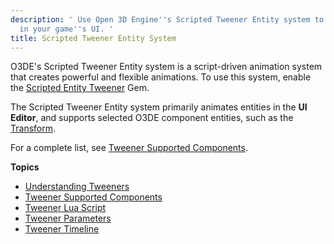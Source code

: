 ```yaml
---
description: ' Use Open 3D Engine''s Scripted Tweener Entity system to create animations
  in your game''s UI. '
title: Scripted Tweener Entity System
---
```


O3DE's Scripted Tweener Entity system is a script-driven animation system that creates powerful and flexible animations. To use this system, enable the [Scripted Entity Tweener](/docs/user-guide/gems/reference/script/scripted-entity-tweener) Gem.

The Scripted Tweener Entity system primarily animates entities in the **UI Editor**, and supports selected O3DE component entities, such as the [Transform](/docs/user-guide/components/reference/transform).

For a complete list, see [Tweener Supported Components](tweener-components).

**Topics**
+ [Understanding Tweeners](tweener-understanding)
+ [Tweener Supported Components](tweener-components)
+ [Tweener Lua Script](tweener-lua-code)
+ [Tweener Parameters](tweener-parameters)
+ [Tweener Timeline](tweener-timeline)

